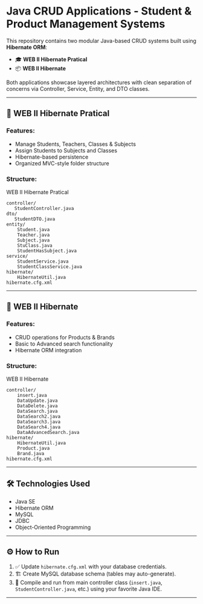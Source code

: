 # Java CRUD Applications - Student & Product Management Systems

This repository contains two modular Java-based CRUD systems built using **Hibernate ORM**:
- 🎓 **WEB II Hibernate Pratical**
- 📦 **WEB II Hibernate**

Both applications showcase layered architectures with clean separation of concerns via Controller, Service, Entity, and DTO classes.

---

## 📁 WEB II Hibernate Pratical

### Features:
- Manage Students, Teachers, Classes & Subjects
- Assign Students to Subjects and Classes
- Hibernate-based persistence
- Organized MVC-style folder structure

### Structure:
WEB II Hibernate Pratical

    controller/
       StudentController.java
    dto/
       StudentDTO.java
    entity/
        Student.java
        Teacher.java
        Subject.java
        StuClass.java
        StudentHasSubject.java
    service/
        StudentService.java
        StudentClassService.java
    hibernate/
        HibernateUtil.java
    hibernate.cfg.xml

---

## 📁 WEB II Hibernate

### Features:
- CRUD operations for Products & Brands
- Basic to Advanced search functionality
- Hibernate ORM integration

### Structure:
WEB II Hibernate

    controller/
        insert.java
        DataUpdate.java
        DataDelete.java
        DataSearch.java
        DataSearch2.java
        DataSearch3.java
        DataSearch4.java
        DataAdvancedSearch.java
    hibernate/
        HibernateUtil.java
        Product.java
        Brand.java
    hibernate.cfg.xml
    
---

## 🛠️ Technologies Used
- Java SE  
- Hibernate ORM  
- MySQL  
- JDBC  
- Object-Oriented Programming

---

## ⚙️ How to Run

1. ✅ Update `hibernate.cfg.xml` with your database credentials.
2. 🏗️ Create MySQL database schema (tables may auto-generate).
3. 🚀 Compile and run from main controller class (`insert.java`, `StudentController.java`, etc.) using your favorite Java IDE.

---

